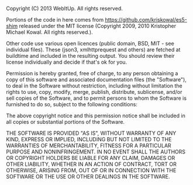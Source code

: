 Copyright (C) 2013 WebItUp. All rights reserved.

Portions of the code in here comes from https://github.com/kriskowal/es5-shim released under the MIT license (Copyright 2009, 2010 Kristopher Michael Kowal. All rights reserved.).

Other code use various open licences (public domain, BSD, MIT - see individual files).
These (json3, xmlhttprequest and others) are fetched at buildtime and included in the resulting output. You should review their license individually and decide if that's ok for you.


Permission is hereby granted, free of charge, to any person obtaining a copy of this software and associated documentation files (the "Software"), to deal in the Software without restriction, including without limitation the rights to use, copy, modify, merge, publish, distribute, sublicense, and/or sell copies of the Software, and to permit persons to whom the Software is furnished to do so, subject to the following conditions:

The above copyright notice and this permission notice shall be included in all copies or substantial portions of the Software.

THE SOFTWARE IS PROVIDED "AS IS", WITHOUT WARRANTY OF ANY KIND, EXPRESS OR IMPLIED, INCLUDING BUT NOT LIMITED TO THE WARRANTIES OF MERCHANTABILITY, FITNESS FOR A PARTICULAR PURPOSE AND NONINFRINGEMENT. IN NO EVENT SHALL THE AUTHORS OR COPYRIGHT HOLDERS BE LIABLE FOR ANY CLAIM, DAMAGES OR OTHER LIABILITY, WHETHER IN AN ACTION OF CONTRACT, TORT OR OTHERWISE, ARISING FROM, OUT OF OR IN CONNECTION WITH THE SOFTWARE OR THE USE OR OTHER DEALINGS IN THE SOFTWARE.
